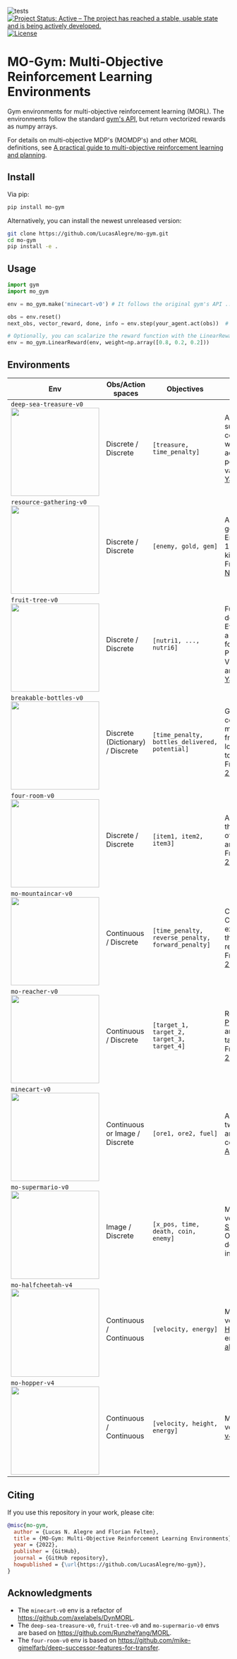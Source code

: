 ![tests](https://github.com/LucasAlegre/mo-gym/workflows/Python%20tests/badge.svg)
[![Project Status: Active – The project has reached a stable, usable state and is being actively developed.](https://www.repostatus.org/badges/latest/active.svg)](https://www.repostatus.org/#active)
[![License](http://img.shields.io/badge/license-MIT-brightgreen.svg?style=flat)](https://github.com/LucasAlegre/mo-gym/blob/main/LICENSE)

# MO-Gym: Multi-Objective Reinforcement Learning Environments

Gym environments for multi-objective reinforcement learning (MORL). The environments follow the standard [gym's API](https://github.com/openai/gym), but return vectorized rewards as numpy arrays.

For details on multi-objective MDP's (MOMDP's) and other MORL definitions, see [A practical guide to multi-objective reinforcement learning and planning](https://link.springer.com/article/10.1007/s10458-022-09552-y).

## Install

Via pip:
```bash
pip install mo-gym
```

Alternatively, you can install the newest unreleased version:
```bash
git clone https://github.com/LucasAlegre/mo-gym.git
cd mo-gym
pip install -e .
```

## Usage

```python
import gym
import mo_gym

env = mo_gym.make('minecart-v0') # It follows the original gym's API ...

obs = env.reset()
next_obs, vector_reward, done, info = env.step(your_agent.act(obs))  # but vector_reward is a numpy array!

# Optionally, you can scalarize the reward function with the LinearReward wrapper
env = mo_gym.LinearReward(env, weight=np.array([0.8, 0.2, 0.2]))
```

## Environments

| Env | Obs/Action spaces | Objectives | Description |
| --- | --- | --- | --- |
|  `deep-sea-treasure-v0` <br><img src="https://raw.githubusercontent.com/LucasAlegre/mo-gym/main/screenshots/dst.png" width="200px"> | Discrete / Discrete |  `[treasure, time_penalty]` | Agent is a submarine that must collect a treasure while taking into account a time penalty. Treasures values taken from [Yang et al. 2019](https://arxiv.org/pdf/1908.08342.pdf). |
|  `resource-gathering-v0` <br><img src="https://raw.githubusercontent.com/LucasAlegre/mo-gym/main/screenshots/resource-gathering.png" width="200px"> | Discrete / Discrete |  `[enemy, gold, gem]` | Agent must collect gold or gem. Enemies have a 10% chance of killing the agent. From [Barret & Narayanan 2008](https://dl.acm.org/doi/10.1145/1390156.1390162). |
|  `fruit-tree-v0` <br><img src="https://raw.githubusercontent.com/LucasAlegre/mo-gym/main/screenshots/fruit-tree.png" width="200px"> | Discrete / Discrete |  `[nutri1, ..., nutri6]` | Full binary tree of depth d=5,6 or 7. Every leaf contains a fruit with a value for the nutrients Protein, Carbs, Fats, Vitamins, Minerals and Water. From [Yang et al. 2019](https://arxiv.org/pdf/1908.08342.pdf). |
|  `breakable-bottles-v0` <br><img src="https://raw.githubusercontent.com/LucasAlegre/mo-gym/main/screenshots/breakable-bottles.jpg" width="200px"> | Discrete (Dictionary) / Discrete |  `[time_penalty, bottles_delivered, potential]` | Gridworld with 5 cells. The agents must collect bottles from the source location and deliver to the destination. From [Vamplew et al. 2021](https://www.sciencedirect.com/science/article/pii/S0952197621000336). |
|  `four-room-v0` <br><img src="https://raw.githubusercontent.com/LucasAlegre/mo-gym/main/screenshots/four-room.png" width="200px"> | Discrete / Discrete |  `[item1, item2, item3]` | Agent must collect three different types of items in the map and reach the goal. From [Alegre et al. 2022](https://proceedings.mlr.press/v162/alegre22a.html). |
|  `mo-mountaincar-v0` <br><img src="https://raw.githubusercontent.com/LucasAlegre/mo-gym/main/screenshots/mo-mountaincar.png" width="200px"> | Continuous / Discrete |  `[time_penalty, reverse_penalty, forward_penalty]` | Classic Mountain Car env, but with extra penalties for the forward and reverse actions. From [Vamplew et al. 2011](https://www.researchgate.net/publication/220343783_Empirical_evaluation_methods_for_multiobjective_reinforcement_learning_algorithms). |
| `mo-reacher-v0` <br><img src="https://raw.githubusercontent.com/LucasAlegre/mo-gym/main/screenshots/reacher.png" width="200px">| Continuous / Discrete | `[target_1, target_2, target_3, target_4]` | Reacher robot from [PyBullet](https://github.com/benelot/pybullet-gym/blob/ec9e87459dd76d92fe3e59ee4417e5a665504f62/pybulletgym/envs/roboschool/robots/manipulators/reacher.py), but there are 4 different target positions. From [Alegre et al. 2022](https://proceedings.mlr.press/v162/alegre22a.html). 
|  `minecart-v0` <br><img src="https://raw.githubusercontent.com/LucasAlegre/mo-gym/main/screenshots/minecart.png" width="200px"> | Continuous or Image / Discrete |  `[ore1, ore2, fuel]`  | Agent must collect two types of ores and minimize fuel consumption. From [Abels et al. 2019](https://arxiv.org/abs/1809.07803v2). |
|  `mo-supermario-v0` <br><img src="https://raw.githubusercontent.com/LucasAlegre/mo-gym/main/screenshots/mario.png" width="200px"> | Image / Discrete |  `[x_pos, time, death, coin, enemy]`  | Multi-objective version of [SuperMarioBrosEnv](https://github.com/Kautenja/gym-super-mario-bros). Objectives are defined similarly as in [Yang et al. 2019](https://arxiv.org/pdf/1908.08342.pdf). |
|  `mo-halfcheetah-v4` <br><img src="https://raw.githubusercontent.com/LucasAlegre/mo-gym/main/screenshots/cheetah.png" width="200px"> | Continuous / Continuous |  `[velocity, energy]`  | Multi-objective version of [HalfCheetah-v4](https://www.gymlibrary.ml/environments/mujoco/half_cheetah/) env. Similar to [Xu et al. 2020](https://github.com/mit-gfx/PGMORL). |
|  `mo-hopper-v4` <br><img src="https://raw.githubusercontent.com/LucasAlegre/mo-gym/main/screenshots/hopper.png" width="200px"> | Continuous / Continuous |  `[velocity, height, energy]`  | Multi-objective version of [Hopper-v4](https://www.gymlibrary.ml/environments/mujoco/hopper/) env. |

## Citing

If you use this repository in your work, please cite:

```bibtex
@misc{mo-gym,
  author = {Lucas N. Alegre and Florian Felten},
  title = {MO-Gym: Multi-Objective Reinforcement Learning Environments},
  year = {2022},
  publisher = {GitHub},
  journal = {GitHub repository},
  howpublished = {\url{https://github.com/LucasAlegre/mo-gym}},
}
```

## Acknowledgments

* The `minecart-v0` env is a refactor of https://github.com/axelabels/DynMORL.
* The `deep-sea-treasure-v0`, `fruit-tree-v0` and `mo-supermario-v0` envs are based on https://github.com/RunzheYang/MORL.
* The `four-room-v0` env is based on https://github.com/mike-gimelfarb/deep-successor-features-for-transfer.
